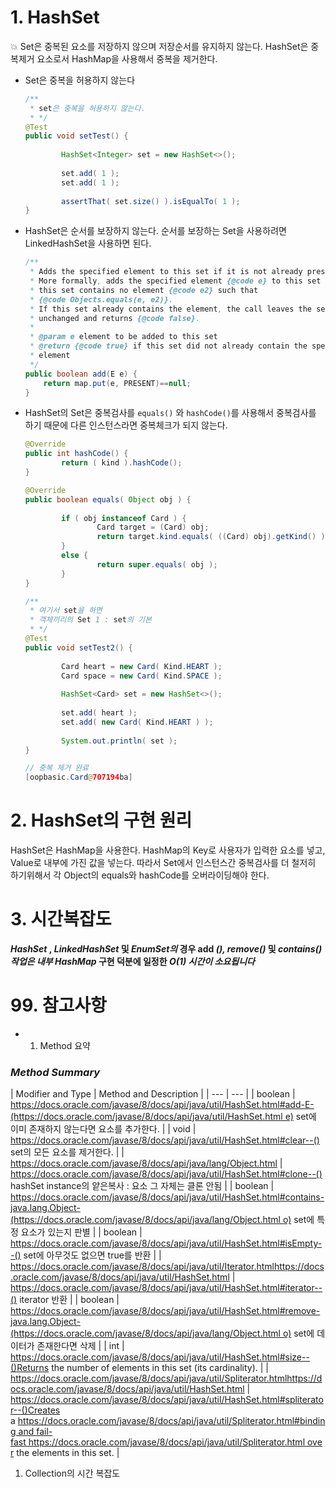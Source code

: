 # 1. HashSet

<aside>
💥 Set은 중복된 요소를 저장하지 않으며 저장순서를 유지하지 않는다.
HashSet은 중복제거 요소로서 HashMap을 사용해서 중복을 제거한다.

</aside>

- Set은 중복을 허용하지 않는다

    ```java
    /**
     * set은 중복을 허용하지 않는다.
     * */
    @Test
    public void setTest() {
    		
    		HashSet<Integer> set = new HashSet<>();
    		
    		set.add( 1 );
    		set.add( 1 );
    		
    		assertThat( set.size() ).isEqualTo( 1 );
    }
    ```

- HashSet은 순서를 보장하지 않는다. 순서를 보장하는 Set을 사용하려면 LinkedHashSet을 사용하면 된다.

    ```java
    /**
     * Adds the specified element to this set if it is not already present.
     * More formally, adds the specified element {@code e} to this set if
     * this set contains no element {@code e2} such that
     * {@code Objects.equals(e, e2)}.
     * If this set already contains the element, the call leaves the set
     * unchanged and returns {@code false}.
     *
     * @param e element to be added to this set
     * @return {@code true} if this set did not already contain the specified
     * element
     */
    public boolean add(E e) {
        return map.put(e, PRESENT)==null;
    }
    ```

- HashSet의 Set은 중복검사를 `equals()` 와 `hashCode()`를 사용해서 중복검사를 하기 때문에 다른 인스턴스라면 중복체크가 되지 않는다.

    ```java
    @Override
    public int hashCode() {
    		return ( kind ).hashCode();
    }
    
    @Override
    public boolean equals( Object obj ) {
    		
    		if ( obj instanceof Card ) {
    				Card target = (Card) obj;
    				return target.kind.equals( ((Card) obj).getKind() );
    		}
    		else {
    				return super.equals( obj );
    		}
    }
    
    /**
     * 여기서 set을 하면
     * 객체끼리의 Set 1 : set의 기본
     * */
    @Test
    public void setTest2() {
    		
    		Card heart = new Card( Kind.HEART );
    		Card space = new Card( Kind.SPACE );
    		
    		HashSet<Card> set = new HashSet<>();
    		
    		set.add( heart );
    		set.add( new Card( Kind.HEART ) );
    		
    		System.out.println( set );
    }
    
    // 중복 제거 완료
    [oopbasic.Card@707194ba]
    ```


# 2. HashSet의 구현 원리

HashSet은 HashMap을 사용한다. HashMap의 Key로 사용자가 입력한 요소를 넣고, Value로 내부에 가진 값을 넣는다. 따라서 Set에서 인스턴스간 중복검사를 더 철저히 하기위해서 각 Object의 equals와 hashCode를 오버라이딩해야 한다.

# 3. 시간복잡도

***HashSet* , *LinkedHashSet* 및 *EnumSet의* 경우 add *(), remove()* 및 *contains() 작업은 내부 HashMap* 구현 덕분에 일정한 *O(1) 시간이 소요됩니다***

# 99. 참고사항

- 1. Method 요약

### *Method Summary*

| Modifier and Type | Method and Description |
    | --- | --- |
| boolean | https://docs.oracle.com/javase/8/docs/api/java/util/HashSet.html#add-E-(https://docs.oracle.com/javase/8/docs/api/java/util/HashSet.html e) set에 이미 존재하지 않는다면 요소를 추가한다. |
| void | https://docs.oracle.com/javase/8/docs/api/java/util/HashSet.html#clear--() set의 모든 요소를 제거한다. |
| https://docs.oracle.com/javase/8/docs/api/java/lang/Object.html | https://docs.oracle.com/javase/8/docs/api/java/util/HashSet.html#clone--() hashSet instance의 얕은복사 : 요소 그 자체는 클론 안됨 |
| boolean | https://docs.oracle.com/javase/8/docs/api/java/util/HashSet.html#contains-java.lang.Object-(https://docs.oracle.com/javase/8/docs/api/java/lang/Object.html o) set에 특정 요소가 있는지 판별 |
| boolean | https://docs.oracle.com/javase/8/docs/api/java/util/HashSet.html#isEmpty--() set에 아무것도 없으면 true를 반환 |
| https://docs.oracle.com/javase/8/docs/api/java/util/Iterator.html<https://docs.oracle.com/javase/8/docs/api/java/util/HashSet.html> | https://docs.oracle.com/javase/8/docs/api/java/util/HashSet.html#iterator--() iterator 반환 |
| boolean | https://docs.oracle.com/javase/8/docs/api/java/util/HashSet.html#remove-java.lang.Object-(https://docs.oracle.com/javase/8/docs/api/java/lang/Object.html o) set에 데이터가 존재한다면 삭제 |
| int | https://docs.oracle.com/javase/8/docs/api/java/util/HashSet.html#size--()Returns the number of elements in this set (its cardinality). |
| https://docs.oracle.com/javase/8/docs/api/java/util/Spliterator.html<https://docs.oracle.com/javase/8/docs/api/java/util/HashSet.html> | https://docs.oracle.com/javase/8/docs/api/java/util/HashSet.html#spliterator--()Creates a https://docs.oracle.com/javase/8/docs/api/java/util/Spliterator.html#binding and fail-fast https://docs.oracle.com/javase/8/docs/api/java/util/Spliterator.html over the elements in this set. |
1. Collection의 시간 복잡도

[](https://www.baeldung.com/java-collections-complexity)